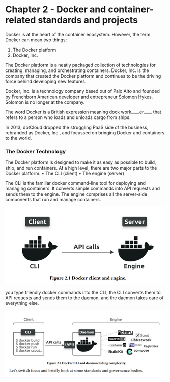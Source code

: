 # Chapter 2 - Docker and container-related standards and projects

Docker is at the heart of the container ecosystem. However, the term Docker can mean
two things:

1. The Docker platform
2. Docker, Inc.

The Docker platform is a neatly packaged collection of technologies for creating, managing, and orchestrating containers. Docker, Inc. is the company that created the Docker
platform and continues to be the driving force behind developing new features.

Docker, Inc. is a technology company based out of Palo Alto and founded by Frenchborn American developer and entrepreneur Solomon Hykes. Solomon is no longer at
the company.

The word Docker is a British expression meaning dock work____er____ that refers to a
person who loads and unloads cargo from ships.

In 2013, dotCloud dropped the struggling PaaS side of the business, rebranded as
Docker, Inc., and focussed on bringing Docker and containers to the world.

### The Docker Technology

The Docker platform is designed to make it as easy as possible to build, ship, and run
containers.
At a high level, there are two major parts to the Docker platform:
• The CLI (client)
• The engine (server)

The CLI is the familiar docker command-line tool for deploying and managing containers. It converts simple commands into API requests and sends them to the engine.
The engine comprises all the server-side components that run and manage containers.

![Docker CLI and Docker Engine](./imgs/docker1.png)

you type friendly docker commands into the CLI, the CLI converts them to
API requests and sends them to the daemon, and the daemon takes care of everything
else.

![Docker Complexity](./imgs/docker2.png)